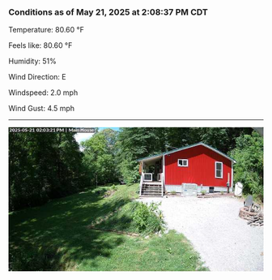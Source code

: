 ### Conditions as of May 21, 2025 at 2:08:37 PM CDT 

Temperature: 80.60 &deg;F

Feels like: 80.60 &deg;F

Humidity: 51%

Wind Direction: E

Windspeed: 2.0 mph

Wind Gust: 4.5 mph

---

<img src="./images/latest.jpeg"/>

